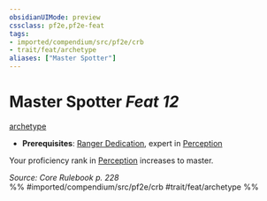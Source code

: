```yaml
---
obsidianUIMode: preview
cssclass: pf2e,pf2e-feat
tags:
- imported/compendium/src/pf2e/crb
- trait/feat/archetype
aliases: ["Master Spotter"]
---
```

# Master Spotter  *Feat 12*  
[archetype](archetype.md)  

- **Prerequisites**: [Ranger Dedication](ranger-dedication.md), expert in [Perception](../skills.md#Perception)

Your proficiency rank in [Perception](../skills.md#Perception) increases to master.

*Source: Core Rulebook p. 228*  
%% #imported/compendium/src/pf2e/crb #trait/feat/archetype %%